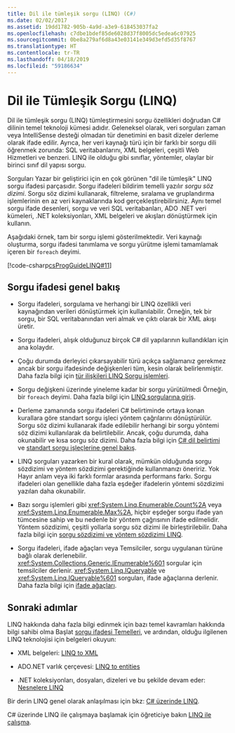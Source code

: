 ```yaml
---
title: Dil ile tümleşik sorgu (LINQ) (C#)
ms.date: 02/02/2017
ms.assetid: 19dd1782-905b-4a9d-a3e9-618453037fa2
ms.openlocfilehash: c7dbe1bdef85de6028d37f8005dc5edea6c07925
ms.sourcegitcommit: 0be8a279af6d8a43e03141e349d3efd5d35f8767
ms.translationtype: HT
ms.contentlocale: tr-TR
ms.lasthandoff: 04/18/2019
ms.locfileid: "59186634"
---
```

# <a name="language-integrated-query-linq"></a>Dil ile Tümleşik Sorgu (LINQ)

Dil ile tümleşik sorgu (LINQ) tümleştirmesini sorgu özellikleri doğrudan C# dilinin temel teknoloji kümesi adıdır. Geleneksel olarak, veri sorguları zaman veya IntelliSense desteği olmadan tür denetimini en basit dizeler derleme olarak ifade edilir. Ayrıca, her veri kaynağı türü için bir farklı bir sorgu dili öğrenmek zorunda: SQL veritabanlarını, XML belgeleri, çeşitli Web Hizmetleri ve benzeri. LINQ ile olduğu gibi sınıflar, yöntemler, olaylar bir birinci sınıf dil yapısı sorgu.

Sorguları Yazar bir geliştirici için en çok görünen "dil ile tümleşik" LINQ sorgu ifadesi parçasıdır. Sorgu ifadeleri bildirim temelli yazılır *sorgu söz dizimi*. Sorgu söz dizimi kullanarak, filtreleme, sıralama ve gruplandırma işlemlerinin en az veri kaynaklarında kod gerçekleştirebilirsiniz. Aynı temel sorgu ifade desenleri, sorgu ve veri SQL veritabanları, ADO .NET veri kümeleri, .NET koleksiyonları, XML belgeleri ve akışları dönüştürmek için kullanın.

Aşağıdaki örnek, tam bir sorgu işlemi gösterilmektedir. Veri kaynağı oluşturma, sorgu ifadesi tanımlama ve sorgu yürütme işlemi tamamlamak içeren bir `foreach` deyimi.

[!code-csharp[csProgGuideLINQ#11](../../../../../samples/snippets/csharp/concepts/linq/index_1.cs)]

## <a name="query-expression-overview"></a>Sorgu ifadesi genel bakış

-   Sorgu ifadeleri, sorgulama ve herhangi bir LINQ özellikli veri kaynağından verileri dönüştürmek için kullanılabilir. Örneğin, tek bir sorgu, bir SQL veritabanından veri almak ve çıktı olarak bir XML akışı üretir.  
  
-   Sorgu ifadeleri, alışık olduğunuz birçok C# dil yapılarının kullandıkları için ana kolaydır.  
  
-   Çoğu durumda derleyici çıkarsayabilir türü açıkça sağlamanız gerekmez ancak bir sorgu ifadesinde değişkenleri tüm, kesin olarak belirlenmiştir. Daha fazla bilgi için [tür ilişkileri LINQ Sorgu işlemleri](type-relationships-in-linq-query-operations.md).  
  
-   Sorgu değişkeni üzerinde yineleme kadar bir sorgu yürütülmedi Örneğin, bir `foreach` deyimi. Daha fazla bilgi için [LINQ sorgularına giriş](introduction-to-linq-queries.md).  
  
-   Derleme zamanında sorgu ifadeleri C# belirtiminde ortaya konan kurallara göre standart sorgu işleci yöntem çağrılarını dönüştürülür. Sorgu söz dizimi kullanarak ifade edilebilir herhangi bir sorgu yöntemi söz dizimi kullanılarak da belirtilebilir. Ancak, çoğu durumda, daha okunabilir ve kısa sorgu söz dizimi. Daha fazla bilgi için [C# dil belirtimi](~/_csharplang/spec/expressions.md#query-expressions) ve [standart sorgu işleçlerine genel bakış](standard-query-operators-overview.md).  
  
-   LINQ sorguları yazarken bir kural olarak, mümkün olduğunda sorgu sözdizimi ve yöntem sözdizimi gerektiğinde kullanmanızı öneririz. Yok Hayır anlam veya iki farklı formlar arasında performans farkı. Sorgu ifadeleri olan genellikle daha fazla eşdeğer ifadelerin yöntemi sözdizimi yazılan daha okunabilir.  
  
-   Bazı sorgu işlemleri gibi <xref:System.Linq.Enumerable.Count%2A> veya <xref:System.Linq.Enumerable.Max%2A>, hiçbir eşdeğer sorgu ifade yan tümcesine sahip ve bu nedenle bir yöntem çağrısının ifade edilmelidir. Yöntem sözdizimi, çeşitli yollarla sorgu söz dizimi ile birleştirilebilir. Daha fazla bilgi için [sorgu sözdizimi ve yöntem sözdizimi LINQ](query-syntax-and-method-syntax-in-linq.md).  
  
-   Sorgu ifadeleri, ifade ağaçları veya Temsilciler, sorgu uygulanan türüne bağlı olarak derlenebilir. <xref:System.Collections.Generic.IEnumerable%601> sorgular için temsilciler derlenir. <xref:System.Linq.IQueryable> ve <xref:System.Linq.IQueryable%601> sorguları, ifade ağaçlarına derlenir. Daha fazla bilgi için [ifade ağaçları](../../../expression-trees.md).  

## <a name="next-steps"></a>Sonraki adımlar

LINQ hakkında daha fazla bilgi edinmek için bazı temel kavramları hakkında bilgi sahibi olma Başlat [sorgu ifadesi Temelleri](../../../linq/query-expression-basics.md), ve ardından, olduğu ilgilenen LINQ teknolojisi için belgeleri okuyun:   
-   XML belgeleri: [LINQ to XML](linq-to-xml.md)  
  
-   ADO.NET varlık çerçevesi: [LINQ to entities](../../../../framework/data/adonet/ef/language-reference/linq-to-entities.md)  
  
-   .NET koleksiyonları, dosyaları, dizeleri ve bu şekilde devam eder: [Nesnelere LINQ](linq-to-objects.md)

Bir derin LINQ genel olarak anlaşılması için bkz: [C# üzerinde LINQ](../../../linq/linq-in-csharp.md).

C# üzerinde LINQ ile çalışmaya başlamak için öğreticiye bakın [LINQ ile çalışma](../../../tutorials/working-with-linq.md).
